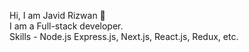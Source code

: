 Hi, I am Javid Rizwan 👋 \
I am a Full-stack developer. \
Skills - Node.js Express.js, Next.js, React.js, Redux, etc.
  
<!---
JavidRizwan/JavidRizwan is a ✨ special ✨ repository because its `README.md` (this file) appears on your GitHub profile.
You can click the Preview link to take a look at your changes.
--->
